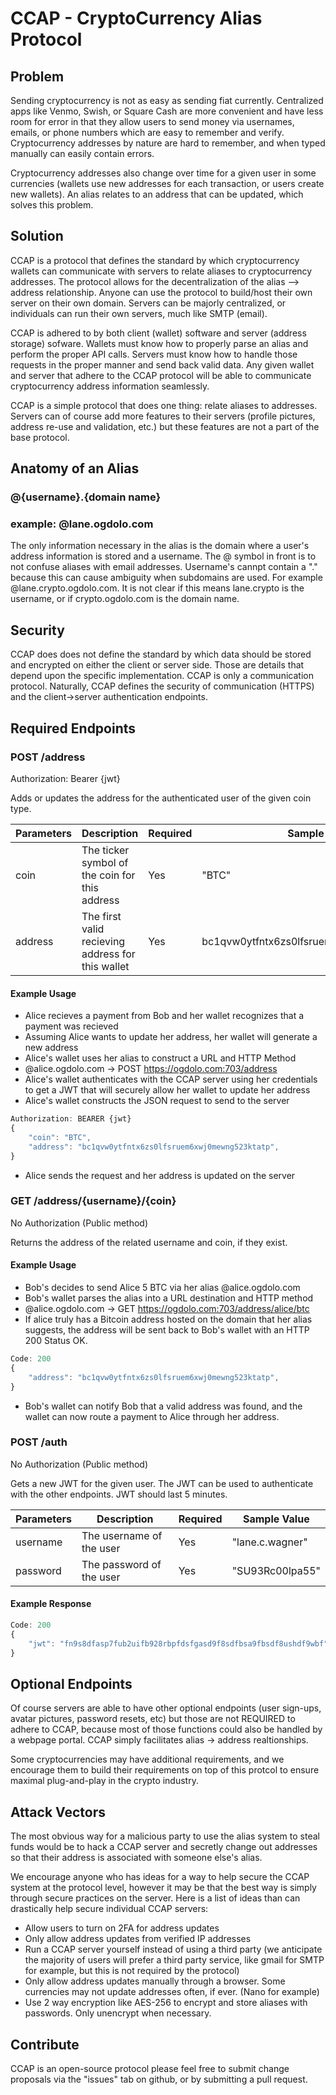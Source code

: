 # CCAP - CryptoCurrency Alias Protocol

## Problem

Sending cryptocurrency is not as easy as sending fiat currently. Centralized apps like Venmo, Swish, or Square Cash are more convenient and have less room for error in that they allow users to send money via usernames, emails, or phone numbers which are easy to remember and verify. Cryptocurrency addresses by nature are hard to remember, and when typed manually can easily contain errors.

Cryptocurrency addresses also change over time for a given user in some currencies (wallets use new addresses for each transaction, or users create new wallets). An alias relates to an address that can be updated, which solves this problem.

## Solution

CCAP is a protocol that defines the standard by which cryptocurrency wallets can communicate with servers to relate aliases to cryptocurrency addresses. The protocol allows for the decentralization of the alias --> address relationship. Anyone can use the protocol to build/host their own server on their own domain. Servers can be majorly centralized, or individuals can run their own servers, much like SMTP (email).

CCAP is adhered to by both client (wallet) software and server (address storage) sofware. Wallets must know how to properly parse an alias and perform the proper API calls. Servers must know how to handle those requests in the proper manner and send back valid data. Any given wallet and server that adhere to the CCAP protocol will be able to communicate cryptocurrency address information seamlessly.

CCAP is a simple protocol that does one thing: relate aliases to addresses. Servers can of course add more features to their servers (profile pictures, address re-use and validation, etc.) but these features are not a part of the base protocol.

## Anatomy of an Alias

### @{username}.{domain name}

### example: @lane.ogdolo.com

The only information necessary in the alias is the domain where a user's address information is stored and a username. The @ symbol in front is to not confuse aliases with email addresses. Username's cannpt contain a "." because this can cause ambiguity when subdomains are used. For example @lane.crypto.ogdolo.com. It is not clear if this means lane.crypto is the username, or if crypto.ogdolo.com is the domain name.

## Security

CCAP does does not define the standard by which data should be stored and encrypted on either the client or server side. Those are details that depend upon the specific implementation. CCAP is only a communication protocol. Naturally, CCAP defines the security of communication (HTTPS) and the client->server authentication endpoints.

## Required Endpoints

### POST /address

Authorization: Bearer {jwt}

Adds or updates the address for the authenticated user of the given coin type.

| Parameters | Description | Required | Sample Value |
| ---------- | ----------- | -------- | ------------ |
| coin | The ticker symbol of the coin for this address | Yes | "BTC"
| address | The first valid recieving address for this wallet | Yes | bc1qvw0ytfntx6zs0lfsruem6xwj0mewng523ktatp

#### Example Usage

* Alice recieves a payment from Bob and her wallet recognizes that a payment was recieved
* Assuming Alice wants to update her address, her wallet will generate a new address
* Alice's wallet uses her alias to construct a URL and HTTP Method
* @alice.ogdolo.com -> POST <https://ogdolo.com:703/address>
* Alice's wallet authenticates with the CCAP server using her credentials to get a JWT that will securely allow her wallet to update her address
* Alice's wallet constructs the JSON request to send to the server

```javascript
Authorization: BEARER {jwt}
{
    "coin": "BTC",
    "address": "bc1qvw0ytfntx6zs0lfsruem6xwj0mewng523ktatp",
}
```

* Alice sends the request and her address is updated on the server

### GET /address/{username}/{coin}

No Authorization (Public method)

Returns the address of the related username and coin, if they exist.

#### Example Usage

* Bob's decides to send Alice 5 BTC via her alias @alice.ogdolo.com
* Bob's wallet parses the alias into a URL destination and HTTP method
* @alice.ogdolo.com -> GET <https://ogdolo.com:703/address/alice/btc>
* If alice truly has a Bitcoin address hosted on the domain that her alias suggests, the address will be sent back to Bob's wallet with an HTTP 200 Status OK.

```javascript
Code: 200
{
    "address": "bc1qvw0ytfntx6zs0lfsruem6xwj0mewng523ktatp",
}
```

* Bob's wallet can notify Bob that a valid address was found, and the wallet can now route a payment to Alice through her address.

### POST /auth

No Authorization (Public method)

Gets a new JWT for the given user. The JWT can be used to authenticate with the other endpoints. JWT should last 5 minutes.

| Parameters | Description | Required | Sample Value |
| ---------- | ----------- | -------- | ------------ |
| username | The username of the user | Yes | "lane.c.wagner"
| password | The password of the user | Yes | "SU93Rc00lpa55"

#### Example Response

```javascript
Code: 200
{
    "jwt": "fn9s8dfasp7fub2uifb928rbpfdsfgasd9f8sdfbsa9fbsdf8ushdf9wbf"
}
```

## Optional Endpoints

Of course servers are able to have other optional endpoints (user sign-ups, avatar pictures, password resets, etc) but those are not REQUIRED to adhere to CCAP, because most of those functions could also be handled by a webpage portal. CCAP simply facilitates alias -> address realtionships.

Some cryptocurrencies may have additional requirements, and we encourage them to build their requirements on top of this protcol to ensure maximal plug-and-play in the crypto industry.

## Attack Vectors

The most obvious way for a malicious party to use the alias system to steal funds would be to hack a CCAP server and secretly change out addresses so that their address is associated with someone else's alias.

We encourage anyone who has ideas for a way to help secure the CCAP system at the protocol level, however it may be that the best way is simply through secure practices on the server. Here is a list of ideas than can drastically help secure individual CCAP servers:

* Allow users to turn on 2FA for address updates
* Only allow address updates from verified IP addresses
* Run a CCAP server yourself instead of using a third party (we anticipate the majority of users will prefer a third party service, like gmail for SMTP for example, but this is not required by the protocol)
* Only allow address updates manually through a browser. Some currencies may not update addresses often, if ever. (Nano for example)
* Use 2 way encryption like AES-256 to encrypt and store aliases with passwords. Only unencrypt when necessary.

## Contribute

CCAP is an open-source protocol please feel free to submit change proposals via the "issues" tab on github, or by submitting a pull request.
